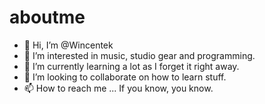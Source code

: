 # aboutme
- 👋 Hi, I’m @Wincentek
- 👀 I’m interested in music, studio gear and programming.
- 🌱 I’m currently learning a lot as I forget it right away.
- 💞️ I’m looking to collaborate on how to learn stuff.
- 📫 How to reach me ... If you know, you know.

<!---
wincentek/wincentek is a ✨ special ✨ repository because its `README.md` (this file) appears on your GitHub profile.
You can click the Preview link to take a look at your changes.
--->
